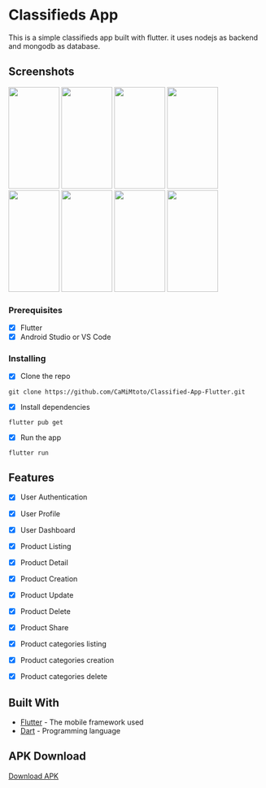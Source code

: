 # Classifieds App

This is a simple classifieds app built with  flutter. it uses nodejs as backend and mongodb as database.

## Screenshots


<img height="200" src="https://live.staticflickr.com/65535/52710208626_b695aa8c12_c.jpg" width="100"/>
<img height="200" src="https://live.staticflickr.com/65535/52710208576_2cd371def7_z.jpg" width="100"/>
<img height="200" src="https://live.staticflickr.com/65535/52709686417_ee63db284c_z.jpg" width="100"/>
<img height="200" src="https://live.staticflickr.com/65535/52710468339_023f41fbef_c.jpg" width="100"/>
<img height="200" src="https://live.staticflickr.com/65535/52710208326_066e3ecb41_c.jpg" width="100"/>
<img height="200" src="https://live.staticflickr.com/65535/52710468134_593012caa8_c.jpg" width="100"/>
<img height="200" src="https://live.staticflickr.com/65535/52710688403_8e201903c3_c.jpg" width="100"/>
<img height="200" src="https://live.staticflickr.com/65535/52710468169_414995fe66_c.jpg" width="100"/>



### Prerequisites

- [x] Flutter
- [x] Android Studio or VS Code

### Installing

- [x] Clone the repo 

```
git clone https://github.com/CaMiMtoto/Classified-App-Flutter.git
```

- [x] Install dependencies

```
flutter pub get
```

- [x] Run the app

```
flutter run
```

## Features

- [x] User Authentication
- [x] User Profile
- [x] User Dashboard
- [x] Product Listing
- [x] Product Detail
- [x] Product Creation
- [x] Product Update
- [x] Product Delete
- [x] Product Share
- [x] Product categories listing
- [x] Product categories creation
- [x] Product categories delete


## Built With

* [Flutter](https://flutter.dev/) - The mobile framework used
* [Dart](https://dart.dev/) - Programming language


## APK Download

[Download APK ](https://drive.google.com/file/d/1d6dul8qdzrM4XBAoLvpc8r99BBlApr48/view?usp=sharing) 



